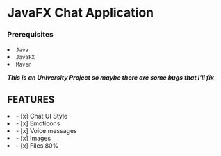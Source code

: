 
<h1> JavaFX Chat Application </h1>

<h3> Prerequisites </h3>
<li> <code>Java </code>
<li> <code>JavaFX </code>
<li> <code>Maven </code>
  
  ***This is an University Project so maybe there are some bugs that I'll fix***  
  <h2> FEATURES </h2>
    <li> - [x] Chat UI Style
    <li> - [x] Emoticons
    <li> - [x] Voice messages
    <li> - [x] Images
    <li> - [x] Files 80%
  
